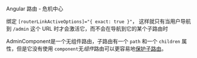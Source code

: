 Angular 路由 - 危机中心

绑定 `[routerLinkActiveOptions]="{ exact: true }"`， 这样就只有当用户导航到 `/admin` 这个 URL 时才会激活它，而不会在导航到它的某个子路由时



AdminComponent是一个无组件路由，子路由有一个 `path` 和一个 `children` 属性，但是它没有使用 `component`无*组件*路由可以更容易地[保护子路由](https://angular.cn/guide/router-tutorial-toh#can-activate-child-guard)。

